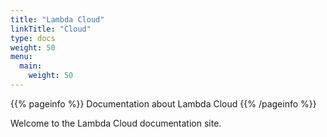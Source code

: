 ```yaml
---
title: "Lambda Cloud"
linkTitle: "Cloud"
type: docs
weight: 50
menu:
  main:
    weight: 50
---
```


{{% pageinfo %}}
Documentation about Lambda Cloud
{{% /pageinfo %}}

Welcome to the Lambda Cloud documentation site.
